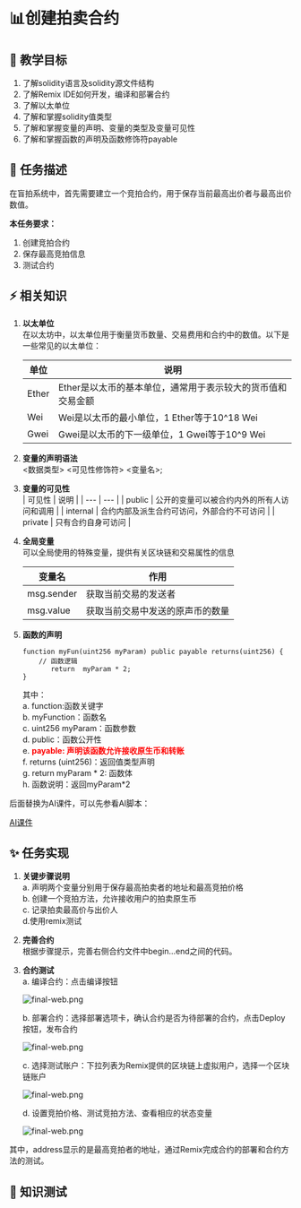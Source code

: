 # 📊创建拍卖合约

## **🚧 教学目标**

1. 了解solidity语言及solidity源文件结构
2. 了解Remix IDE如何开发，编译和部署合约
3. 了解以太单位
4. 了解和掌握solidity值类型
5. 了解和掌握变量的声明、变量的类型及变量可见性
6. 了解和掌握函数的声明及函数修饰符payable

## **💚 任务描述**

在盲拍系统中，首先需要建立一个竞拍合约，用于保存当前最高出价者与最高出价数值。

**本任务要求：**

1. 创建竞拍合约
2. 保存最高竞拍信息
3. 测试合约

## **⚡ 相关知识**  
1. **以太单位**    
    在以太坊中，以太单位用于衡量货币数量、交易费用和合约中的数值。以下是一些常见的以太单位：  

    |  单位  | 说明 |
    | --- | --- |
    | Ether | Ether是以太币的基本单位，通常用于表示较大的货币值和交易金额  |
    | Wei  | Wei是以太币的最小单位，1 Ether等于10^18 Wei |
    | Gwei  | Gwei是以太币的下一级单位，1 Gwei等于10^9 Wei  |   

2. **变量的声明语法**       
    <数据类型> <可见性修饰符> <变量名>;

3. **变量的可见性**        
    |  可见性  | 说明 |
    | --- | --- |
    | public | 公开的变量可以被合约内外的所有人访问和调用  |
    | internal  | 合约内部及派生合约可访问，外部合约不可访问 |
    | private  | 只有合约自身可访问  |  
4. **全局变量**    
    可以全局使用的特殊变量，提供有关区块链和交易属性的信息  

    |  变量名  | 作用 |
    | --- | --- |
    | msg.sender | 获取当前交易的发送者  |
    | msg.value  | 获取当前交易中发送的原声币的数量 |     
5. **函数的声明**  

    ```solidity  
    function myFun(uint256 myParam) public payable returns(uint256) {
        // 函数逻辑
           return  myParam * 2;      
    }
    ```   
    其中：  
    a. function:函数关键字   
    b. myFunction：函数名   
    c. uint256 myParam：函数参数    
    d. public：函数公开性  
    e. <span style="color: red;">**payable: 声明该函数允许接收原生币和转账**</span>  
    f. returns (uint256)：返回值类型声明  
    g. return  myParam * 2:  函数体    
    h. 函数说明：返回myParam*2  
 
     
后面替换为AI课件，可以先参看AI脚本：

[AI课件](https://docs.qq.com/sheet/DSmdHWWNoT25LTENl?tab=BB08J2)

## **✨ 任务实现**

1. **关键步骤说明**    
    a. 声明两个变量分别用于保存最高拍卖者的地址和最高竞拍价格  
    b. 创建一个竞拍方法，允许接收用户的拍卖原生币  
    c. 记录拍卖最高价与出价人  
    d.使用remix测试  
2. **完善合约**  
    根据步骤提示，完善右侧合约文件中begin...end之间的代码。
3. **合约测试**  
   a. 编译合约：点击编译按钮

   ![final-web.png](https://i.postimg.cc/QxzD4kDb/1.png)

   b. 部署合约：选择部署选项卡，确认合约是否为待部署的合约，点击Deploy按钮，发布合约

   ![final-web.png](https://i.postimg.cc/sgPpJ3Hv/deploy.png)

   c. 选择测试账户：下拉列表为Remix提供的区块链上虚拟用户，选择一个区块链账户

   ![final-web.png](https://i.postimg.cc/8C6KwTCw/3.png)

   d. 设置竞拍价格、测试竞拍方法、查看相应的状态变量

   ![final-web.png](https://i.postimg.cc/8PfPLPfs/4.png)

其中，address显示的是最高竞拍者的地址，通过Remix完成合约的部署和合约方法的测试。

## **🌸 知识测试**  
